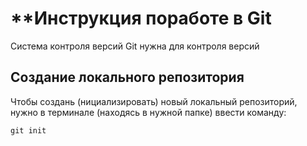 # **Инструкция поработе в Git

Система контроля версий Git нужна для контроля версий

## Создание локального репозитория

Чтобы создань (нициализировать) новый локальный репозиторий, нужно в терминале (находясь в нужной папке) ввести команду:

    git init
    